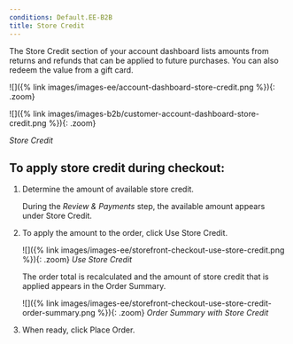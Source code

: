 ```yaml
---
conditions: Default.EE-B2B
title: Store Credit
---
```


The Store Credit section of your account dashboard lists amounts from returns and refunds that can be applied to future purchases. You can also redeem the value from a gift card.

<!--{% if "Default.EE Only" contains site.edition %}-->
![]({% link images/images-ee/account-dashboard-store-credit.png %}){: .zoom}
<!--{% endif %}-->
<!--{% if "Default.B2B Only" contains site.edition %}-->
![]({% link images/images-b2b/customer-account-dashboard-store-credit.png %}){: .zoom}
<!--{% endif %}-->
_Store Credit_

## To apply store credit during checkout:

1. Determine the amount of available store credit.

   During the _Review & Payments_ step, the available amount appears under Store Credit.

1. To apply the amount to the order, click <span class="btn">Use Store Credit</span>.

    ![]({% link images/images-ee/storefront-checkout-use-store-credit.png %}){: .zoom}
    _Use Store Credit_

    The order total is recalculated and the amount of store credit that is applied appears in the Order Summary.

    ![]({% link images/images-ee/storefront-checkout-use-store-credit-order-summary.png %}){: .zoom}
    _Order Summary with Store Credit_

1. When ready, click <span class="btn">Place Order</span>.
